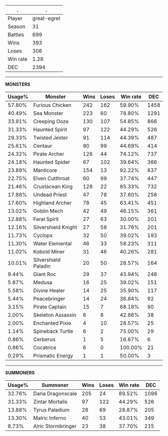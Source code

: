 .|.
|-|-
Player|great-egret
Season|31
Battles|699
Wins|393
Loses|306
Win rate|1.28
DEC|2394

---
**MONSTERS**

Usage%|Monster|Wins|Loses|Win rate|DEC|
-|-|-|-|-|-|
57.80%|Furious Chicken|242|162|59.90%|1458|
40.49%|Sea Monster|223|60|78.80%|1291|
33.91%|Creeping Ooze|130|107|54.85%|866|
31.33%|Haunted Spirit|97|122|44.29%|526|
29.33%|Twisted Jester|91|114|44.39%|487|
25.61%|Centaur|80|99|44.69%|414|
24.32%|Pirate Archer|126|44|74.12%|737|
24.18%|Haunted Spider|67|102|39.64%|366|
23.89%|Manticore|154|13|92.22%|837|
22.75%|Elven Cutthroat|60|99|37.74%|447|
21.46%|Crustacean King|128|22|85.33%|732|
17.88%|Undead Priest|47|78|37.60%|258|
17.60%|Highland Archer|78|45|63.41%|451|
13.02%|Goblin Mech|42|49|46.15%|361|
12.88%|Feral Spirit|27|63|30.00%|201|
12.16%|Silvershield Knight|27|58|31.76%|201|
11.73%|Cyclops|32|50|39.02%|193|
11.30%|Water Elemental|46|33|58.23%|311|
11.02%|Kobold Miner|31|46|40.26%|281|
10.01%|Silvershield Paladin|20|50|28.57%|164|
9.44%|Giant Roc|29|37|43.94%|248|
5.87%|Medusa|16|25|39.02%|151|
5.58%|Divine Healer|14|25|35.90%|117|
5.44%|Peacebringer|14|24|36.84%|92|
3.15%|Pirate Captain|15|7|68.18%|90|
2.00%|Skeleton Assassin|6|8|42.86%|38|
2.00%|Enchanted Pixie|4|10|28.57%|25|
1.14%|Spineback Turtle|6|2|75.00%|29|
0.86%|Cerberus|1|5|16.67%|6|
0.86%|Cocatrice|6|0|100.00%|21|
0.29%|Prismatic Energy|1|1|50.00%|3|

---
**SUMMONERS**

Usage%|Summoner|Wins|Loses|Win rate|DEC|
-|-|-|-|-|-|
32.76%|Daria Dragonscale|205|24|89.52%|1096|
31.33%|Zintar Mortalis|97|122|44.29%|526|
13.88%|Tyrus Paladium|28|69|28.87%|205|
13.30%|Malric Inferno|40|53|43.01%|349|
8.73%|Alric Stormbringer|23|38|37.70%|215|
